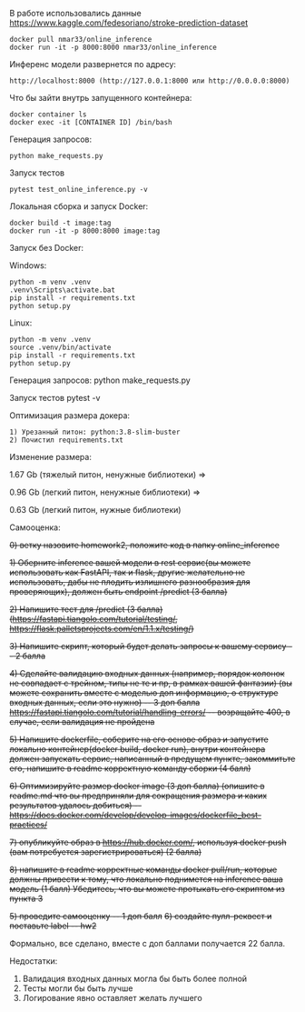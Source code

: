 В работе использовались данные
https://www.kaggle.com/fedesoriano/stroke-prediction-dataset


    docker pull nmar33/online_inference
    docker run -it -p 8000:8000 nmar33/online_inference

  Инференс модели развернется по адресу:

    http://localhost:8000 (http://127.0.0.1:8000 или http://0.0.0.0:8000)

  Что бы зайти внутрь запущенного контейнера:

    docker container ls
    docker exec -it [CONTAINER ID] /bin/bash

  Генерация запросов:

    python make_requests.py

  Запуск тестов

    pytest test_online_inference.py -v

Локальная сборка и запуск Docker:

    docker build -t image:tag
    docker run -it -p 8000:8000 image:tag



Запуск без Docker:

  Windows:  

    python -m venv .venv
    .venv\Scripts\activate.bat
    pip install -r requirements.txt
    python setup.py

  Linux:  

    python -m venv .venv
    source .venv/bin/activate
    pip install -r requirements.txt
    python setup.py
    
  Генерация запросов:
    python make_requests.py

  Запуск тестов
    pytest -v

Оптимизация размера докера:

    1) Урезанный питон: python:3.8-slim-buster
    2) Почистил requirements.txt 

  Изменение размера:

  1.67 Gb (тяжелый питон, ненужные библиотеки) =>

  0.96 Gb (легкий питон, ненужные библиотеки) =>

  0.63 Gb (легкий питон, нужные библиотеки)


Самооценка:

  ~~0) ветку назовите homework2, положите код в папку online_inference~~

  ~~1) Оберните inference вашей модели в rest сервис(вы можете использовать как FastAPI, так и flask, другие желательно не использовать, дабы не плодить излишнего разнообразия для проверяющих), должен быть endpoint /predict (3 балла)~~

  ~~2) Напишите тест для /predict  (3 балла) (https://fastapi.tiangolo.com/tutorial/testing/, https://flask.palletsprojects.com/en/1.1.x/testing/)~~

  ~~3) Напишите скрипт, который будет делать запросы к вашему сервису -- 2 балла~~

  ~~4) Сделайте валидацию входных данных (например, порядок колонок не совпадает с трейном, типы не те и пр, в рамках вашей фантазии)  (вы можете сохранить вместе с моделью доп информацию, о структуре входных данных, если это нужно) -- 3 доп балла
  https://fastapi.tiangolo.com/tutorial/handling-errors/ -- возращайте 400, в случае, если валидация не пройдена~~

  ~~5) Напишите dockerfile, соберите на его основе образ и запустите локально контейнер(docker build, docker run), внутри контейнера должен запускать сервис, написанный в предущем пункте, закоммитьте его, напишите в readme корректную команду сборки (4 балл)~~

  ~~6) Оптимизируйте размер docker image (3 доп балла) (опишите в readme.md что вы предприняли для сокращения размера и каких результатов удалось добиться)  -- https://docs.docker.com/develop/develop-images/dockerfile_best-practices/~~

  ~~7) опубликуйте образ в https://hub.docker.com/, используя docker push (вам потребуется зарегистрироваться) (2 балла)~~

  ~~8) напишите в readme корректные команды docker pull/run, которые должны привести к тому, что локально поднимется на inference ваша модель (1 балл)
  Убедитесь, что вы можете протыкать его скриптом из пункта 3~~

  ~~5) проведите самооценку -- 1 доп балл~~
  ~~6) создайте пулл-реквест и поставьте label -- hw2~~

Формально, все сделано, вместе с доп баллами получается 22 балла.

Недостатки:

  1) Валидация входных данных могла бы быть более полной
  2) Тесты могли бы быть лучше
  3) Логирование явно оставляет желать лучшего


